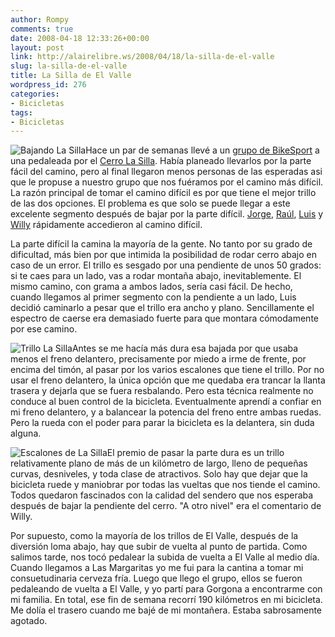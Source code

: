 ```yaml
---
author: Rompy
comments: true
date: 2008-04-18 12:33:26+00:00
layout: post
link: http://alairelibre.ws/2008/04/18/la-silla-de-el-valle
slug: la-silla-de-el-valle
title: La Silla de El Valle
wordpress_id: 276
categories:
- Bicicletas
tags:
- Bicicletas
---
```


![Bajando La Silla](/gallery/d/31363-2/P4060436.JPG)Hace un par de semanas llevé a un [grupo de BikeSport](http://alairelibre.ws/gallery/v/LaSilla2008/P4060397.JPG.html) a una pedaleada por el [Cerro La Silla](http://alairelibre.ws/wp-content/uploads/2008/04/lasillatrail.jpg). Habí­a planeado llevarlos por la parte fácil del camino, pero al final llegaron menos personas de las esperadas asi que le propuse a nuestro grupo que nos fuéramos por el camino más difí­cil. La razón principal de tomar el camino difí­cil es por que tiene el mejor trillo de las dos opciones. El problema es que solo se puede llegar a este excelente segmento después de bajar por la parte difí­cil. [Jorge](/gallery/d/31271-3/P4060405.JPG), [Raúl](/gallery/d/31256-3/P4060400.JPG), [Luis](/gallery/d/31307-2/P4060417.JPG) y [Willy](/gallery/d/31349-2/P4060431.JPG) rápidamente accedieron al camino difí­cil.

La parte difí­cil la camina la mayorí­a de la gente. No tanto por su grado de dificultad, más bien por que intimida la posibilidad de rodar cerro abajo en caso de un error. El trillo es sesgado por una pendiente de unos 50 grados: si te caes para un lado, vas a rodar montaña abajo, inevitablemente. El mismo camino, con grama a ambos lados, serí­a casi fácil. De hecho, cuando llegamos al primer segmento con la pendiente a un lado, Luis decidió caminarlo a pesar que el trillo era ancho y plano. Sencillamente el espectro de caerse era demasiado fuerte para que montara cómodamente por ese camino.

![Trillo La Silla](/gallery/d/31318-2/P4060421.JPG)Antes se me hacía más dura esa bajada por que usaba menos el freno delantero, precisamente por miedo a irme de frente, por encima del timón, al pasar por los varios escalones que tiene el trillo. Por no usar el freno delantero, la única opción que me quedaba era trancar la llanta trasera y dejarla que se fuera resbalando. Pero esta técnica realmente no conduce al buen control de la bicicleta. Eventualmente aprendí­ a confiar en mi freno delantero, y a balancear la potencia del freno entre ambas ruedas. Pero la rueda con el poder para parar la bicicleta es la delantera, sin duda alguna.

![Escalones de La Silla](/gallery/d/31342-5/P4060429.JPG)El premio de pasar la parte dura es un trillo relativamente plano de más de un kilómetro de largo, lleno de pequeñas curvas, desniveles, y toda clase de atractivos. Solo hay que dejar que la bicicleta ruede y maniobrar por todas las vueltas que nos tiende el camino. Todos quedaron fascinados con la calidad del sendero que nos esperaba después de bajar la pendiente del cerro. "A otro nivel" era el comentario de Willy.

Por supuesto, como la mayorí­a de los trillos de El Valle, después de la diversión loma abajo, hay que subir de vuelta al punto de partida. Como salimos tarde, nos tocó pedalear la subida de vuelta a El Valle al medio dí­a. Cuando llegamos a Las Margaritas yo me fui para la cantina a tomar mi consuetudinaria cerveza fría. Luego que llego el grupo, ellos se fueron pedaleando de vuelta a El Valle, y yo partí­ para Gorgona a encontrarme con mi familia. En total, ese fin de semana recorrí­ 190 kilómetros en mi bicicleta. Me dolí­a el trasero cuando me bajé de mi montañera. Estaba sabrosamente agotado.
